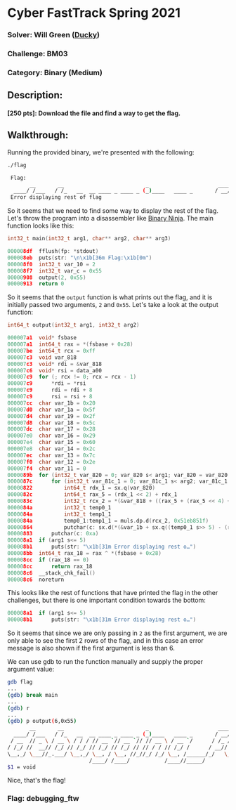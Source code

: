 # Cyber FastTrack Spring 2021

### Solver: Will Green ([Ducky](https://github.com/wlg0005))
### Challenge: BM03
### Category: Binary (Medium)

## Description:
#### [250 pts]: Download the file and find a way to get the flag.

## Walkthrough:

Running the provided binary, we're presented with the following:

```bash
./flag

 Flag:
       __       __                          _                      ____ __
  ____/ /___   / /_   __  __ ____ _ ____ _ (_)____   ____ _       / __// /_ _      __
 Error displaying rest of flag
```

So it seems that we need to find some way to display the rest of the flag. Let's throw the program into a disassembler like [Binary Ninja](https://binary.ninja/). The main function looks like this:

```cpp
int32_t main(int32_t arg1, char** arg2, char** arg3)

000008df  fflush(fp: *stdout)
000008eb  puts(str: "\n\x1b[36m Flag:\x1b[0m")
000008f0  int32_t var_10 = 2
000008f7  int32_t var_c = 0x55
00000908  output(2, 0x55)
00000913  return 0
```

So it seems that the `output` function is what prints out the flag, and it is initially passed two arguments, `2` and `0x55`. Let's take a look at the output function:

```cpp
int64_t output(int32_t arg1, int32_t arg2)

000007a1  void* fsbase
000007a1  int64_t rax = *(fsbase + 0x28)
000007be  int64_t rcx = 0xff
000007c3  void var_818
000007c3  void* rdi = &var_818
000007c6  void* rsi = data_a00
000007c9  for (; rcx != 0; rcx = rcx - 1)
000007c9      *rdi = *rsi
000007c9      rdi = rdi + 8
000007c9      rsi = rsi + 8
000007cc  char var_1b = 0x20
000007d0  char var_1a = 0x5f
000007d4  char var_19 = 0x2f
000007d8  char var_18 = 0x5c
000007dc  char var_17 = 0x28
000007e0  char var_16 = 0x29
000007e4  char var_15 = 0x60
000007e8  char var_14 = 0x2c
000007ec  char var_13 = 0x7c
000007f0  char var_12 = 0x2e
000007f4  char var_11 = 0
0000089b  for (int32_t var_820 = 0; var_820 s< arg1; var_820 = var_820 + 1)
0000087c      for (int32_t var_81c_1 = 0; var_81c_1 s< arg2; var_81c_1 = var_81c_1 + 1)
00000822          int64_t rdx_1 = sx.q(var_820)
0000082c          int64_t rax_5 = (rdx_1 << 2) + rdx_1
0000083c          int32_t rcx_2 = *(&var_818 + ((rax_5 + (rax_5 << 4) + sx.q(var_81c_1)) << 2))
0000084a          int32_t temp0_1
0000084a          int32_t temp1_1
0000084a          temp0_1:temp1_1 = muls.dp.d(rcx_2, 0x51eb851f)
00000864          putchar(c: sx.d(*(&var_1b + sx.q((temp0_1 s>> 5) - (rcx_2 s>> 0x1f)))))
00000883      putchar(c: 0xa)
000008a1  if (arg1 s<= 5)
000008b1      puts(str: "\x1b[31m Error displaying rest o…")
000008bb  int64_t rax_18 = rax ^ *(fsbase + 0x28)
000008cc  if (rax_18 == 0)
000008cc      return rax_18
000008c6  __stack_chk_fail()
000008c6  noreturn
```

This looks like the rest of functions that have printed the flag in the other challenges, but there is one important condition towards the bottom:

```cpp
000008a1  if (arg1 s<= 5)
000008b1      puts(str: "\x1b[31m Error displaying rest o…")
```

So it seems that since we are only passing in `2` as the first argument, we are only able to see the first 2 rows of the flag, and in this case an error message is also shown if the first argument is less than 6.

We can use gdb to run the function manually and supply the proper argument value:

```bash
gdb flag
...
(gdb) break main
...
(gdb) r
...
(gdb) p output(6,0x55)
       __       __                          _                      ____ __
  ____/ /___   / /_   __  __ ____ _ ____ _ (_)____   ____ _       / __// /_ _      __
 / __  // _ \ / __ \ / / / // __ `// __ `// // __ \ / __ `/      / /_ / __/| | /| / /
/ /_/ //  __// /_/ // /_/ // /_/ // /_/ // // / / // /_/ /      / __// /_  | |/ |/ /
\__,_/ \___//_.___/ \__,_/ \__, / \__, //_//_/ /_/ \__, /______/_/   \__/  |__/|__/
                          /____/ /____/           /____//_____/
$1 = void
```

Nice, that's the flag!

### Flag: debugging_ftw